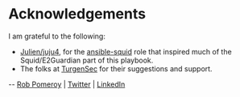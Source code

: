 # Acknowledgements

I am grateful to the following:

* [Julien/juju4](https://github.com/juju4), for the [ansible-squid](https://github.com/juju4/ansible-squid) role that inspired much of the Squid/E2Guardian part of this playbook.
* The folks at [TurgenSec](https://turgensec.com/) for their suggestions and support.

-- [Rob Pomeroy](https://pomeroy.me/contact "contact me via my website") | [Twitter](https://twitter.com/robpomeroy "reach me on Twitter") | [LinkedIn](https://linkedin/com/in/robpomeroy "connect via LinkedIn")